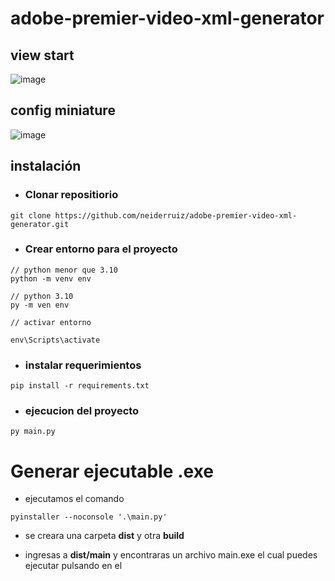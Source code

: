 # adobe-premier-video-xml-generator

## view start

![image](https://github.com/neiderruiz/adobe-premier-video-xml-generator/assets/57574910/65687eac-e32f-42b9-98e3-ffb774cd49ab)

## config miniature

![image](https://github.com/neiderruiz/adobe-premier-video-xml-generator/assets/57574910/042ad506-f10e-4485-ae6d-f39e046abf3b)

## instalación

* ### Clonar repositiorio
```
git clone https://github.com/neiderruiz/adobe-premier-video-xml-generator.git
```
* ### Crear entorno para el proyecto

```
// python menor que 3.10
python -m venv env

// python 3.10
py -m ven env

// activar entorno 

env\Scripts\activate

```

* ### instalar requerimientos

``
pip install -r requirements.txt
``

* ### ejecucion del proyecto

```
py main.py
```
# Generar ejecutable .exe

- ejecutamos el comando

```
pyinstaller --noconsole '.\main.py'
```

- se creara una carpeta **dist** y otra **build**

- ingresas a **dist/main** y encontraras un archivo main.exe el cual puedes ejecutar pulsando en el


